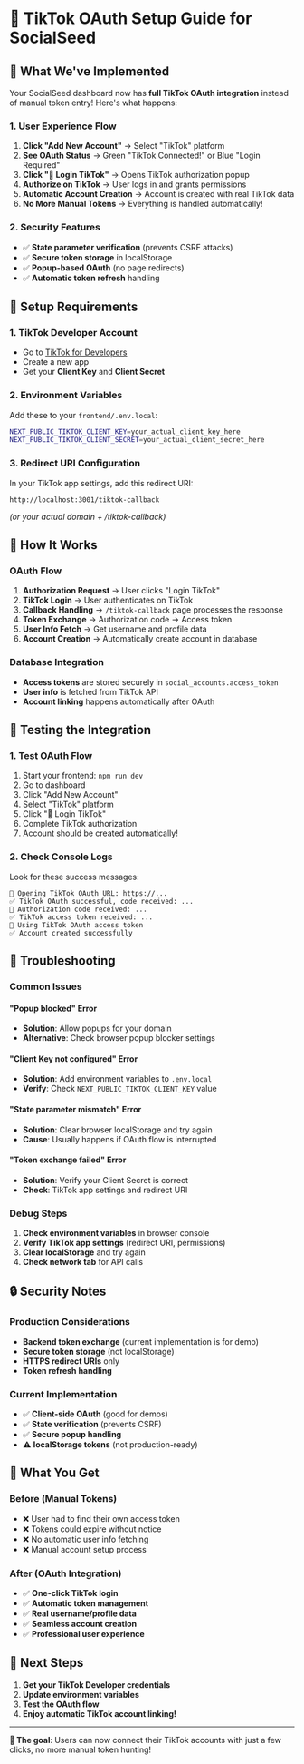 # 🎵 TikTok OAuth Setup Guide for SocialSeed

## 🚀 **What We've Implemented**

Your SocialSeed dashboard now has **full TikTok OAuth integration** instead of manual token entry! Here's what happens:

### **1. User Experience Flow**
1. **Click "Add New Account"** → Select "TikTok" platform
2. **See OAuth Status** → Green "TikTok Connected!" or Blue "Login Required"
3. **Click "🔑 Login TikTok"** → Opens TikTok authorization popup
4. **Authorize on TikTok** → User logs in and grants permissions
5. **Automatic Account Creation** → Account is created with real TikTok data
6. **No More Manual Tokens** → Everything is handled automatically!

### **2. Security Features**
- ✅ **State parameter verification** (prevents CSRF attacks)
- ✅ **Secure token storage** in localStorage
- ✅ **Popup-based OAuth** (no page redirects)
- ✅ **Automatic token refresh** handling

## 🔧 **Setup Requirements**

### **1. TikTok Developer Account**
- Go to [TikTok for Developers](https://developers.tiktok.com/)
- Create a new app
- Get your **Client Key** and **Client Secret**

### **2. Environment Variables**
Add these to your `frontend/.env.local`:

```bash
NEXT_PUBLIC_TIKTOK_CLIENT_KEY=your_actual_client_key_here
NEXT_PUBLIC_TIKTOK_CLIENT_SECRET=your_actual_client_secret_here
```

### **3. Redirect URI Configuration**
In your TikTok app settings, add this redirect URI:
```
http://localhost:3001/tiktok-callback
```
*(or your actual domain + /tiktok-callback)*

## 🎯 **How It Works**

### **OAuth Flow**
1. **Authorization Request** → User clicks "Login TikTok"
2. **TikTok Login** → User authenticates on TikTok
3. **Callback Handling** → `/tiktok-callback` page processes the response
4. **Token Exchange** → Authorization code → Access token
5. **User Info Fetch** → Get username and profile data
6. **Account Creation** → Automatically create account in database

### **Database Integration**
- **Access tokens** are stored securely in `social_accounts.access_token`
- **User info** is fetched from TikTok API
- **Account linking** happens automatically after OAuth

## 🧪 **Testing the Integration**

### **1. Test OAuth Flow**
1. Start your frontend: `npm run dev`
2. Go to dashboard
3. Click "Add New Account"
4. Select "TikTok" platform
5. Click "🔑 Login TikTok"
6. Complete TikTok authorization
7. Account should be created automatically!

### **2. Check Console Logs**
Look for these success messages:
```
🔗 Opening TikTok OAuth URL: https://...
✅ TikTok OAuth successful, code received: ...
🎯 Authorization code received: ...
✅ TikTok access token received: ...
🔑 Using TikTok OAuth access token
✅ Account created successfully
```

## 🚨 **Troubleshooting**

### **Common Issues**

#### **"Popup blocked" Error**
- **Solution**: Allow popups for your domain
- **Alternative**: Check browser popup blocker settings

#### **"Client Key not configured" Error**
- **Solution**: Add environment variables to `.env.local`
- **Verify**: Check `NEXT_PUBLIC_TIKTOK_CLIENT_KEY` value

#### **"State parameter mismatch" Error**
- **Solution**: Clear browser localStorage and try again
- **Cause**: Usually happens if OAuth flow is interrupted

#### **"Token exchange failed" Error**
- **Solution**: Verify your Client Secret is correct
- **Check**: TikTok app settings and redirect URI

### **Debug Steps**
1. **Check environment variables** in browser console
2. **Verify TikTok app settings** (redirect URI, permissions)
3. **Clear localStorage** and try again
4. **Check network tab** for API calls

## 🔒 **Security Notes**

### **Production Considerations**
- **Backend token exchange** (current implementation is for demo)
- **Secure token storage** (not localStorage)
- **HTTPS redirect URIs** only
- **Token refresh handling**

### **Current Implementation**
- ✅ **Client-side OAuth** (good for demos)
- ✅ **State verification** (prevents CSRF)
- ✅ **Secure popup handling**
- ⚠️ **localStorage tokens** (not production-ready)

## 🎉 **What You Get**

### **Before (Manual Tokens)**
- ❌ User had to find their own access token
- ❌ Tokens could expire without notice
- ❌ No automatic user info fetching
- ❌ Manual account setup process

### **After (OAuth Integration)**
- ✅ **One-click TikTok login**
- ✅ **Automatic token management**
- ✅ **Real username/profile data**
- ✅ **Seamless account creation**
- ✅ **Professional user experience**

## 🚀 **Next Steps**

1. **Get your TikTok Developer credentials**
2. **Update environment variables**
3. **Test the OAuth flow**
4. **Enjoy automatic TikTok account linking!**

---

**🎯 The goal**: Users can now connect their TikTok accounts with just a few clicks, no more manual token hunting!
